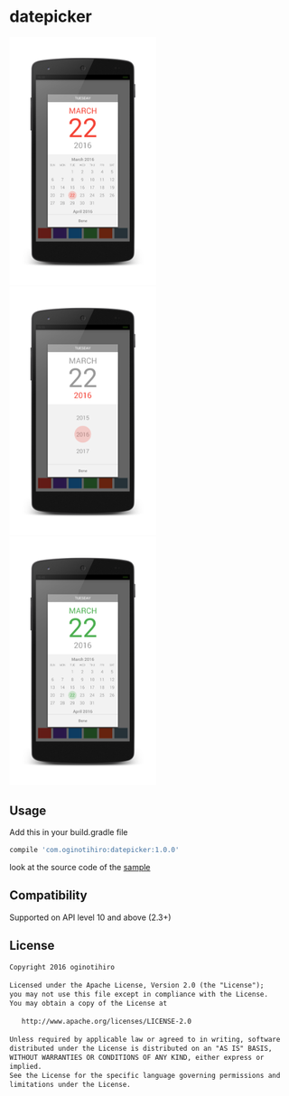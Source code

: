 # datepicker
<img src="https://raw.githubusercontent.com/oginotihiro/datepicker/master/screenshots/sample1.png" width="260" />
<img src="https://raw.githubusercontent.com/oginotihiro/datepicker/master/screenshots/sample2.png" width="260" />
<img src="https://raw.githubusercontent.com/oginotihiro/datepicker/master/screenshots/sample3.png" width="260" />



## Usage

Add this in your build.gradle file

```gradle
compile 'com.oginotihiro:datepicker:1.0.0'
```
look at the source code of the [sample][1] 

## Compatibility

Supported on API level 10 and above (2.3+)

## License

    Copyright 2016 oginotihiro

    Licensed under the Apache License, Version 2.0 (the "License");
    you may not use this file except in compliance with the License.
    You may obtain a copy of the License at

       http://www.apache.org/licenses/LICENSE-2.0

    Unless required by applicable law or agreed to in writing, software
    distributed under the License is distributed on an "AS IS" BASIS,
    WITHOUT WARRANTIES OR CONDITIONS OF ANY KIND, either express or implied.
    See the License for the specific language governing permissions and
    limitations under the License.

[1]: https://github.com/oginotihiro/datepicker/blob/master/sample/src/main/java/com/oginotihiro/datepicker/sample/MainActivity.java
